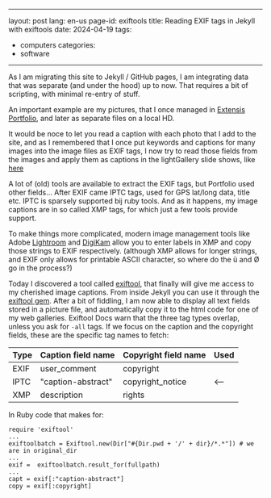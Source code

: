 <!--
SPDX-FileCopyrightText: 2024 EJ Broerse

SPDX-License-Identifier: CC-BY-NC-SA-4.0
-->

---
layout: post
lang: en-us
page-id: exiftools
title: Reading EXIF tags in Jekyll with exiftools
date: 2024-04-19
tags:
  - computers
categories:
  - software
---

As I am migrating this site to Jekyll / GitHub pages, I am integrating data that was separate (and under the hood) up to now.
That requires a bit of scripting, with minimal re-entry of stuff.

An important example are my pictures, that I once managed in [Extensis Portfolio](https://www.extensis.com/portfolio), and later as separate files on a local HD.

It would be noce to let you read a caption with each photo that I add to the site, and as I remembered that I once put keywords and captions for many images into the image files as EXIF tags, I now try to read those fields from the images and apply them as captions in the lightGallery slide shows, like [here](../../assets/art-gallery/sketches/)

A lot of (old) tools are available to extract the EXIF tags, but Portfolio used other fields...
After EXIF came IPTC tags, used for GPS lat/long data, title etc. IPTC is sparsely supported bij ruby tools.
And as it happens, my image captions are in so called XMP tags, for which just a few tools provide support.

To make things more complicated, modern image management tools like Adobe [Lightroom](https://www.adobe.com/nl/products/photoshop-lightroom.html) and [DigiKam](https://www.digikam.org/) allow you to enter labels in XMP and copy those strings to EXIF respectively. (although XMP allows for longer strings, and EXIF only allows for printable ASCII character, so where do the ü and Ø go  in the process?)

Today I discovered a tool called [exiftool](https://exiftool.org/), that finally will give me access to my cherished image captions. From inside Jekyll you can use it through the [exiftool gem](https://rubygems.org/gems/exiftool/versions/1.2.5).
After a bit of fiddling, I am now able to display all text fields stored in a picture file, and automatically copy it to the html code for one of my web galleries.
Exiftool Docs warn that the three tag types overlap, unless you ask for ``-all`` tags. If we focus on the caption and the copyright fields, these are the specific tag names to fetch:

| Type | Caption field name  | Copyright field name | Used |
|------|---------------------|----------------------|------|
| EXIF | user_comment        | copyright            |      |
| IPTC | "caption-abstract"  | copyright_notice     | <--  |
| XMP  | description         | rights               |      |

In Ruby code that makes for:
```
require 'exiftool'
...
exiftoolbatch = Exiftool.new(Dir["#{Dir.pwd + '/' + dir}/*.*"]) # we are in original_dir
...
exif =  exiftoolbatch.result_for(fullpath)
...
capt = exif[:"caption-abstract"]
copy = exif[:copyright]
```
